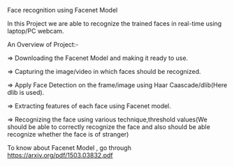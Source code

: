 
Face recognition using Facenet Model

In this Project we are able to recognize the trained faces in real-time using laptop/PC webcam.

An Overview of Project:-

=> Downloading the Facenet Model and making it ready to use. 

=> Capturing the image/video in which faces should be recognized.

=> Apply Face Detection on the frame/image using Haar Caascade/dlib(Here dlib is used).

=> Extracting features of each face using Facenet model.

=> Recognizing the face using various technique,threshold values(We should be able to correctly recognize the face and also should be able recognize whether the face is of stranger)

To know about Facenet Model , go through https://arxiv.org/pdf/1503.03832.pdf

